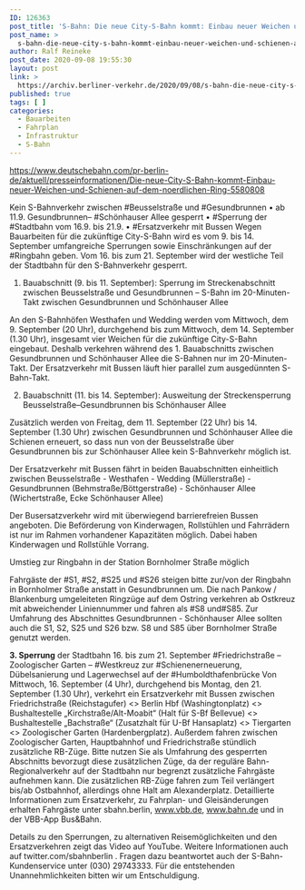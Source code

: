 ```yaml
---
ID: 126363
post_title: 'S-Bahn: Die neue City-S-Bahn kommt: Einbau neuer Weichen und Schienen auf dem nördlichen Ring Kein S-Bahnverkehr zwischen Beusselstraße und Gesundbrunnen, aus DB'
post_name: >
  s-bahn-die-neue-city-s-bahn-kommt-einbau-neuer-weichen-und-schienen-auf-dem-noerdlichen-ring-kein-s-bahnverkehr-zwischen-beusselstrasse-und-gesundbrunnen-aus-db
author: Ralf Reineke
post_date: 2020-09-08 19:55:30
layout: post
link: >
  https://archiv.berliner-verkehr.de/2020/09/08/s-bahn-die-neue-city-s-bahn-kommt-einbau-neuer-weichen-und-schienen-auf-dem-noerdlichen-ring-kein-s-bahnverkehr-zwischen-beusselstrasse-und-gesundbrunnen-aus-db/
published: true
tags: [ ]
categories:
  - Bauarbeiten
  - Fahrplan
  - Infrastruktur
  - S-Bahn
---
```

https://www.deutschebahn.com/pr-berlin-de/aktuell/presseinformationen/Die-neue-City-S-Bahn-kommt-Einbau-neuer-Weichen-und-Schienen-auf-dem-noerdlichen-Ring-5580808

Kein S-Bahnverkehr zwischen #Beusselstraße und #Gesundbrunnen • ab 11.9. Gesundbrunnen– #Schönhauser Allee gesperrt • #Sperrung der #Stadtbahn vom 16.9. bis 21.9. • #Ersatzverkehr mit Bussen
Wegen Bauarbeiten für die zukünftige City-S-Bahn wird es vom 9. bis 14. September umfangreiche Sperrungen sowie Einschränkungen auf der #Ringbahn geben. Vom 16. bis zum 21. September wird der westliche Teil der Stadtbahn für den S-Bahnverkehr gesperrt.

1. Bauabschnitt (9. bis 11. September): Sperrung im Streckenabschnitt zwischen Beusselstraße und Gesundbrunnen – S-Bahn im 20-Minuten-Takt zwischen Gesundbrunnen und Schönhauser Allee

An den S-Bahnhöfen Westhafen und Wedding werden vom Mittwoch, dem 9. September (20 Uhr), durchgehend bis zum Mittwoch, dem 14. September (1.30 Uhr), insgesamt vier Weichen für die zukünftige City-S-Bahn eingebaut. Deshalb verkehren während des 1. Bauabschnitts zwischen Gesundbrunnen und Schönhauser Allee die S-Bahnen nur im 20-Minuten-Takt. Der Ersatzverkehr mit Bussen läuft hier parallel zum ausgedünnten S-Bahn-Takt.

2. Bauabschnitt (11. bis 14. September): Ausweitung der Streckensperrung Beusselstraße–Gesundbrunnen bis Schönhauser Allee

Zusätzlich werden von Freitag, dem 11. September (22 Uhr) bis 14. September (1.30 Uhr) zwischen Gesundbrunnen und Schönhauser Allee die Schienen erneuert, so dass nun von der Beusselstraße über Gesundbrunnen bis zur Schönhauser Allee kein S-Bahnverkehr möglich ist.

Der Ersatzverkehr mit Bussen fährt in beiden Bauabschnitten einheitlich zwischen Beusselstraße - Westhafen - Wedding (Müllerstraße) - Gesundbrunnen (Behmstraße/Böttgerstraße) - Schönhauser Allee (Wichertstraße, Ecke Schönhauser Allee)

Der Busersatzverkehr wird mit überwiegend barrierefreien Bussen angeboten. Die Beförderung von Kinderwagen, Rollstühlen und Fahrrädern ist nur im Rahmen vorhandener Kapazitäten möglich. Dabei haben Kinderwagen und Rollstühle Vorrang.

Umstieg zur Ringbahn in der Station Bornholmer Straße möglich

Fahrgäste der #S1, #S2, #S25 und #S26 steigen bitte zur/von der Ringbahn in Bornholmer Straße anstatt in Gesundbrunnen um. Die nach Pankow / Blankenburg umgeleiteten Ringzüge auf dem Ostring verkehren ab Ostkreuz mit abweichender Liniennummer und fahren als #S8 und#S85.
Zur Umfahrung des Abschnittes Gesundbrunnen - Schönhauser Allee sollten auch die S1, S2, S25 und S26 bzw. S8 und S85 über Bornholmer Straße genutzt werden.

<strong>3. Sperrung</strong> der Stadtbahn 16. bis zum 21. September #Friedrichstraße –Zoologischer Garten – #Westkreuz zur #Schienenerneuerung, Dübelsanierung und Lagerwechsel auf der #Humboldthafenbrücke
Von Mittwoch, 16. September (4 Uhr), durchgehend bis Montag, den 21. September (1.30 Uhr), verkehrt ein Ersatzverkehr mit Bussen zwischen Friedrichstraße (Reichstagufer) &lt;&gt; Berlin Hbf (Washingtonplatz) &lt;&gt; Bushaltestelle „Kirchstraße/Alt-Moabit“ (Halt für S-Bf Bellevue) &lt;&gt; Bushaltestelle „Bachstraße“ (Zusatzhalt für U-Bf Hansaplatz) &lt;&gt; Tiergarten &lt;&gt; Zoologischer Garten (Hardenbergplatz). Außerdem fahren zwischen Zoologischer Garten, Hauptbahnhof und Friedrichstraße stündlich zusätzliche RB-Züge. Bitte nutzen Sie als Umfahrung des gesperrten Abschnitts bevorzugt diese zusätzlichen Züge, da der reguläre Bahn-Regionalverkehr auf der Stadtbahn nur begrenzt zusätzliche Fahrgäste aufnehmen kann. Die zusätzlichen RB-Züge fahren zum Teil verlängert bis/ab Ostbahnhof, allerdings ohne Halt am Alexanderplatz.
Detaillierte Informationen zum Ersatzverkehr, zu Fahrplan- und Gleisänderungen erhalten Fahrgäste unter sbahn.berlin, www.vbb.de, www.bahn.de und in der VBB-App Bus&amp;Bahn.

Details zu den Sperrungen, zu alternativen Reisemöglichkeiten und den Ersatzverkehren zeigt das Video auf YouTube.
Weitere Informationen auch auf twitter.com/sbahnberlin .
Fragen dazu beantwortet auch der S-Bahn-Kundenservice unter
(030) 29743333.
Für die entstehenden Unannehmlichkeiten bitten wir um Entschuldigung.